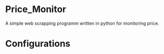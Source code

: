 # Price_Monitor
A simple web scrapping programm written in python for monitoring price.

# Configurations

